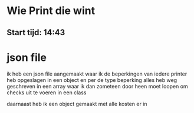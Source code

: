 # Wie Print die wint

## Start tijd: 14:43

# json file 
ik heb een json file aangemaakt waar ik de beperkingen van iedere printer heb opgeslagen in een object en per de type beperking alles heb weg geschreven in een array waar ik dan zometeen door heen moet loopen om checks uit te voeren in een class

daarnaast heb ik een object gemaakt met alle kosten er in

